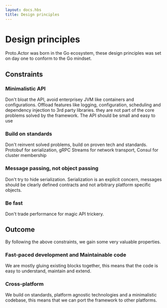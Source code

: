 ```yaml
---
layout: docs.hbs
title: Design principles
---
```


# Design principles

Proto.Actor was born in the Go ecosystem, these design principles was set on day one to conform to the Go mindset.

## Constraints

###  Minimalistic API
Don't bloat the API, avoid enterprisey JVM like containers and configurations.
Offload features like logging, configuration, scheduling and dependency injection to 3rd party libraries. they are not part of the core problems solved by the framework.
The API should be small and easy to use

###  Build on standards
Don't reinvent solved problems, build on proven tech and standards.
Protobuf for serialization, gRPC Streams for network transport, Consul for cluster membership

###  Message passing, not object passing
Don't try to hide serialization. 
Serialization is an explicit concern, messages should be clearly defined contracts and not arbitrary platform specific objects.

###  Be fast
Don't trade performance for magic API trickery.

## Outcome

By following the above constraints, we gain some very valuable properties.

###  Fast-paced development and Maintainable code
We are mostly gluing existing blocks together, this means that the code is easy to understand, maintain and extend.

###  Cross-platform
We build on standards, platform agnostic technologies and a minimalistic codebase, this means that we can port the framework to other platforms.
